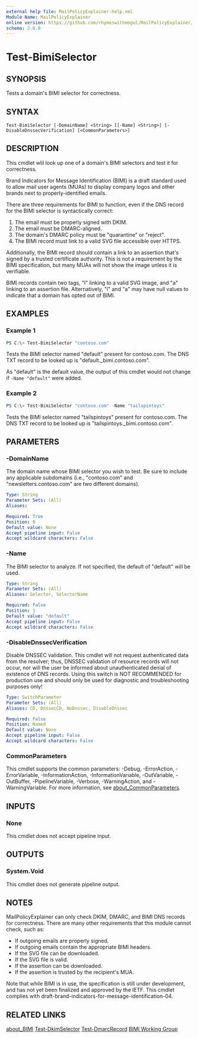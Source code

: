 ```yaml
---
external help file: MailPolicyExplainer-help.xml
Module Name: MailPolicyExplainer
online version: https://github.com/rhymeswithmogul/MailPolicyExplainer/blob/main/man/en-US/Test-BimiSelector.md
schema: 2.0.0
---
```


# Test-BimiSelector

## SYNOPSIS
Tests a domain's BIMI selector for correctness.

## SYNTAX

```
Test-BimiSelector [-DomainName] <String> [[-Name] <String>] [-DisableDnssecVerification] [<CommonParameters>]
```

## DESCRIPTION
This cmdlet wlil look up one of a domain's BIMI selectors and test it for correctness.

Brand Indicators for Message Identification (BIMI) is a draft standard used to allow mail user agents (MUAs) to display company logos and other brands next to properly-identified emails.

There are three requirements for BIMI to function, even if the DNS record for the BIMI selector is syntactically correct:
1. The email must be properly signed with DKIM.
2. The email must be DMARC-aligned.
3. The domain's DMARC policy must be "quarantine" or "reject".
4. The BIMI record must link to a valid SVG file accessible over HTTPS.

Additionally, the BIMI record should contain a link to an assertion that's signed by a trusted certificate authority.  This is not a requirement by the BIMI specification, but many MUAs will not show the image unless it is verifiable.

BIMI records contain two tags, "l" linking to a valid SVG image, and "a" linking to an assertion file.  Alternatively, "l" and "a" may have null values to indicate that a domain has opted out of BIMI.

## EXAMPLES

### Example 1
```powershell
PS C:\> Test-BimiSelector "contoso.com"
```

Tests the BIMI selector named "default" present for contoso.com.  The DNS TXT record to be looked up is "default._bimi.contoso.com".

As "default" is the default value, the output of this cmdlet would not change if `-Name "default"` were added.

### Example 2
```powershell
PS C:\> Test-BimiSelector "contoso.com" -Name "tailspintoys"
```

Tests the BIMI selector named "tailspintoys" present for contoso.com.  The DNS TXT record to be looked up is "tailspintoys._bimi.contoso.com".

## PARAMETERS

### -DomainName
The domain name whose BIMI selector you wish to test.  Be sure to include any applicable subdomains (i.e., "contoso.com" and "newsletters.contoso.com" are two different domains).

```yaml
Type: String
Parameter Sets: (All)
Aliases:

Required: True
Position: 0
Default value: None
Accept pipeline input: False
Accept wildcard characters: False
```

### -Name
The BIMI selector to analyze.  If not specified, the default of "default" will be used.

```yaml
Type: String
Parameter Sets: (All)
Aliases: Selector, SelectorName

Required: False
Position: 1
Default value: "default"
Accept pipeline input: False
Accept wildcard characters: False
```

### -DisableDnssecVerification
Disable DNSSEC validation.  This cmdlet will not request authenticated data from the resolver;  thus, DNSSEC validation of resource records will not occur, nor will the user be informed about unauthenticated denial of existence of DNS records.  Using this switch is NOT RECOMMENDED for production use and should only be used for diagnostic and troubleshooting purposes only!

```yaml
Type: SwitchParameter
Parameter Sets: (All)
Aliases: CD, DnssecCD, NoDnssec, DisableDnssec

Required: False
Position: Named
Default value: None
Accept pipeline input: False
Accept wildcard characters: False
```

### CommonParameters
This cmdlet supports the common parameters: -Debug, -ErrorAction, -ErrorVariable, -InformationAction, -InformationVariable, -OutVariable, -OutBuffer, -PipelineVariable, -Verbose, -WarningAction, and -WarningVariable. For more information, see [about_CommonParameters](http://go.microsoft.com/fwlink/?LinkID=113216).

## INPUTS

### None
This cmdlet does not accept pipeline input.

## OUTPUTS

### System.Void
This cmdlet does not generate pipeline output.

## NOTES
MailPolicyExplainer can only check DKIM, DMARC, and BIMI DNS records for correctness.  There are many other requirements that this module cannot check, such as:
 - If outgoing emails are properly signed.
 - If outgoing emails contain the appropriate BIMI headers.
 - If the SVG file can be downloaded.
 - If the SVG file is valid.
 - If the assertion can be downloaded.
 - If the assertion is trusted by the recipient's MUA.

Note that while BIMI is in use, the specification is still under development, and has not yet been finalized and approved by the IETF.  This cmdlet complies with draft-brand-indicators-for-message-identification-04.

## RELATED LINKS

[about_BIMI]()
[Test-DkimSelector]()
[Test-DmarcRecord]()
[BIMI Working Group](https://datatracker.ietf.org/doc/draft-brand-indicators-for-message-identification/)
